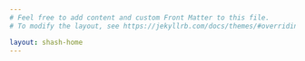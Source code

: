 ```yaml
---
# Feel free to add content and custom Front Matter to this file.
# To modify the layout, see https://jekyllrb.com/docs/themes/#overriding-theme-defaults

layout: shash-home
---
```

